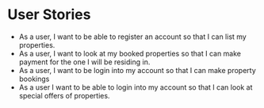 # User Stories

- As a user, I want to be able to register an account so that I can list my properties.
- As a user, I want to look at my booked properties so that I can make payment for the one I will be residing in.
- As a user, I want to be login into my account so that I can make property bookings
- As a user I want to be able to login into my account so that I can look at special offers of properties.
